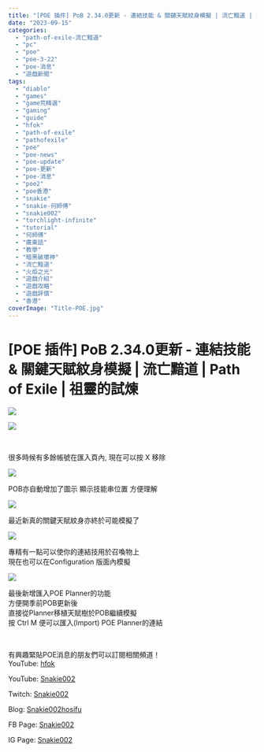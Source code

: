 ```yaml
---
title: "[POE 插件] PoB 2.34.0更新 - 連結技能 & 關鍵天賦紋身模擬 | 流亡黯道 | Path of Exile | 祖靈的試煉"
date: "2023-09-15"
categories: 
  - "path-of-exile-流亡黯道"
  - "pc"
  - "poe"
  - "poe-3-22"
  - "poe-消息"
  - "遊戲新聞"
tags: 
  - "diablo"
  - "games"
  - "game荒精選"
  - "gaming"
  - "guide"
  - "hfok"
  - "path-of-exile"
  - "pathofexile"
  - "poe"
  - "poe-news"
  - "poe-update"
  - "poe-更新"
  - "poe-消息"
  - "poe2"
  - "poe香港"
  - "snakie"
  - "snakie-何師傅"
  - "snakie002"
  - "torchlight-infinite"
  - "tutorial"
  - "何師傅"
  - "廣東話"
  - "教學"
  - "暗黑破壞神"
  - "流亡黯道"
  - "火炬之光"
  - "遊戲介紹"
  - "遊戲攻略"
  - "遊戲評價"
  - "香港"
coverImage: "Title-POE.jpg"
---
```


# \[POE 插件\] PoB 2.34.0更新 - 連結技能 & 關鍵天賦紋身模擬 | 流亡黯道 | Path of Exile | 祖靈的試煉

  
![](WordPress/Title-POE-1024x576.jpg)  

  
![](WordPress/1-7.png)  

  
   

  
很多時候有多餘帳號在匯入頁內, 現在可以按 X 移除  

  
![](WordPress/2-8.png)  

  
POB亦自動增加了圖示 顯示技能串位置 方便理解  

  
![](WordPress/3-8.png)  

  
最近新真的關鍵天賦紋身亦終於可能模擬了  

  
![](WordPress/4-9.png)  

  
專精有一點可以使你的連結技用於召喚物上  
現在也可以在Configuration 版面內模擬  

  
![](WordPress/5-6.png)  

  
最後新增匯入POE Planner的功能  
方便開季前POB更新後  
直接從Planner移植天賦樹於POB繼續模擬  
按 Ctrl M 便可以匯入(Import) POE Planner的連結  

  
   

  
有興趣緊貼POE消息的朋友們可以訂閱相關頻道！  
YouTube: [hfok](https://www.youtube.com/channel/UC2m4uqcEr8pIxkO6odaDHjw/)  

  
YouTube: [Snakie002](https://www.youtube.com/c/Snakie002/)  

  
Twitch: [Snakie002](https://www.twitch.tv/snakie002/)  

  
Blog: [Snakie002hosifu](https://snakie002hosifu.blog/)  

  
FB Page: [Snakie002](https://www.facebook.com/Snakie002/)  

  
IG Page: [Snakie002](https://www.instagram.com/snakie002/)
